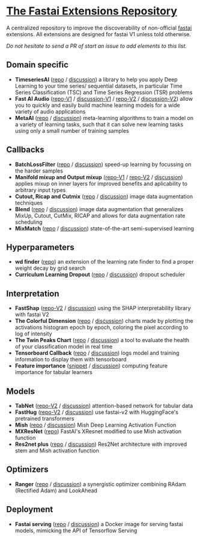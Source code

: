 # [The Fastai Extensions Repository](https://forums.fast.ai/t/unofficial-fastai-extensions-repository/)

A centralized repository to improve the discoverability of non-official [fastai](https://docs.fast.ai/) extensions.
All extensions are designed for fastai V1 unless told otherwise.

*Do not hesitate to send a PR of start an issue to add elements to this list.*

## Domain specific
- **TimeseriesAI** ([repo](https://github.com/timeseriesAI/timeseriesAI) / [discussion](https://forums.fast.ai/t/time-series-sequential-data-study-group/)) a library to help you apply Deep Learning to your time series/ sequential datasets, in particular Time Series Classification (TSC) and Time Series Regression (TSR) problems
- **Fast AI Audio** ([repo-V1](https://github.com/mogwai/fastai_audio) / [discussion-V1](https://forums.fast.ai/t/deep-learning-with-audio-thread/) / [repo-V2](https://github.com/rbracco/fastai2_audio) / [discussion-V2](https://forums.fast.ai/t/fastai-v2-audio/)) allow you to quickly and easily build machine learning models for a wide variety of audio applications
- **MetaAI** ([repo](https://github.com/Atom-101/MetaAI) / [discussion](https://forums.fast.ai/t/an-extension-of-fastai-for-meta-learning-algorithms/)) meta-learning algorithms to train a model on a variety of learning tasks, such that it can solve new learning tasks using only a small number of training samples

## Callbacks
- **BatchLossFilter** ([repo](https://github.com/oguiza/fastai_extensions/blob/master/03_BatchLossFilter.ipynb) / [discussion](https://forums.fast.ai/t/meet-batchlossfilter-a-new-technique-to-speed-up-training/56621)) speed-up learning by focussing on the harder samples
- **Manifold mixup and Output mixup** ([repo-V1](https://github.com/nestordemeure/ManifoldMixup) / [repo-V2](https://github.com/nestordemeure/ManifoldMixupV2) / [discussion](https://forums.fast.ai/t/mixup-data-augmentation/22764/53)) applies mixup on inner layers for improved benefits and aplicability to arbitrary input types
- **Cutout, Ricap and Cutmix** ([repo](https://github.com/oguiza/fastai_extensions/blob/master/01_data_augmentation_notebook.ipynb) / [discussion](https://forums.fast.ai/t/cutmix-mixup/)) image data augmentation techniques
- **Blend** ([repo](https://github.com/oguiza/fastai_extensions/blob/master/02_data_augmentation_blend.ipynb) / [discussion](https://forums.fast.ai/t/data-augmentation-dynamic-blend/)) image data augmentation that generalizes MixUp, Cutout, CutMix, RICAP and allows for data augmentation rate scheduling
- **MixMatch** ([repo](https://github.com/oguiza/fastai_extensions/blob/master/04a_MixMatch_extended.ipynb) / [discussion](https://forums.fast.ai/t/semi-supervised-learning-ssl-uda-mixmatch-s4l/)) state-of-the-art semi-supervised learning

## Hyperparameters
- **wd finder** ([repo](https://github.com/DrHB/fastai_wd)) an extension of the learning rate finder to find a proper weight decay by grid search
- **Curriculum Learning Dropout** ([repo](https://github.com/lessw2020/Curriculum-Learning-Dropout) / [discussion](https://forums.fast.ai/t/improved-loss-with-curriculum-learning-paper-and-video/47337)) dropout scheduler

## Interpretation
- **FastShap** ([repo-V2](https://github.com/muellerzr/fastshap) / [discussion](https://forums.fast.ai/t/feature-importance-in-deep-learning/42026/64)) using the SHAP interpretability library with fastai V2
- **The Colorful Dimension** ([repo](https://github.com/artste/colorfuldim) / [discussion](https://forums.fast.ai/t/the-colorful-dimension/))  charts made by plotting the activations histogram epoch by epoch, coloring the pixel according to log of intensity
- **The Twin Peaks Chart** ([repo](https://github.com/artste/colorfuldim) / [discussion](https://forums.fast.ai/t/the-twin-peaks-chart/)) a tool to evaluate the health of your classification model in real time
- **Tensorboard Callback** ([repo](https://github.com/Pendar2/fastai-tensorboard-callback) / [discussion](https://forums.fast.ai/t/tensorboard-callback-for-fastai/)) logs model and training information to display them with tensorboard
- **Feature importance** ([snippet](https://forums.fast.ai/t/feature-importance-in-deep-learning/42026/21) / [discussion](https://forums.fast.ai/t/feature-importance-in-deep-learning/)) computing feature importance for tabular learners

## Models
- **TabNet** ([repo-V2](https://github.com/mgrankin/fast_tabnet) / [discussion](https://forums.fast.ai/t/tabnet-with-fastai-v2/)) attention-based network for tabular data
- **FastHug** ([repo-V2](https://github.com/morganmcg1/fasthugs) / [discussion](https://forums.fast.ai/t/fasthugs-fastai-v2-and-huggingface-transformers/)) use fastai-v2 with HuggingFace's pretrained transformers
- **Mish** ([repo](https://github.com/lessw2020/mish) / [discussion](https://forums.fast.ai/t/meet-mish-new-activation-function-possible-successor-to-relu/)) Mish Deep Learning Activation Function
- **MXResNet** ([repo](https://github.com/lessw2020/mish/blob/master/mxresnet.py)) FastAI's XResnet modified to use Mish activation function 
- **Res2net plus** ([repo](https://github.com/lessw2020/res2net-plus) / [discussion](https://forums.fast.ai/t/res2net-with-some-improvements-and-implementation/)) Res2Net architecture with improved stem and Mish activation function

## Optimizers
- **Ranger** ([repo](https://github.com/lessw2020/Ranger-Deep-Learning-Optimizer) / [discussion](https://forums.fast.ai/t/meet-ranger-radam-lookahead-optimizer)) a synergistic optimizer combining RAdam (Rectified Adam) and LookAhead

## Deployment
- **Fastai serving** ([repo](https://github.com/developmentseed/fastai-serving) / [discussion](https://forums.fast.ai/t/fastai-serving/)) a Docker image for serving fastai models, mimicking the API of Tensorflow Serving
